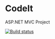 # CodeIt
ASP.NET MVC Project

[![Build status](https://ci.appveyor.com/api/projects/status/yp5y5xxabrgjsqh2?svg=true)](https://ci.appveyor.com/project/sguzunov/codeit) 
